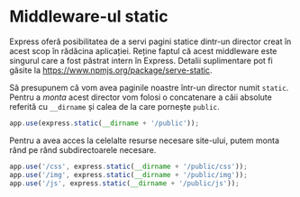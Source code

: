 # Middleware-ul static

Express oferă posibilitatea de a servi pagini statice dintr-un director creat în acest scop în rădăcina aplicației. Reține faptul că acest middleware este singurul care a fost păstrat intern în Express.
Detalii suplimentare pot fi găsite la https://www.npmjs.org/package/serve-static.

Să presupunem că vom avea paginile noastre într-un director numit `static`. Pentru a *monta* acest director vom folosi o concatenare a căii absolute referită cu `__dirname` și calea de la care pornește `public`.

```javascript
app.use(express.static(__dirname + '/public'));
```

Pentru a avea acces la celelalte resurse necesare site-ului, putem monta rând pe rând subdirectoarele necesare.

```javascript
app.use('/css', express.static(__dirname + '/public/css'));
app.use('/img', express.static(__dirname + '/public/img'));
app.use('/js', express.static(__dirname + '/public/js'));
```
